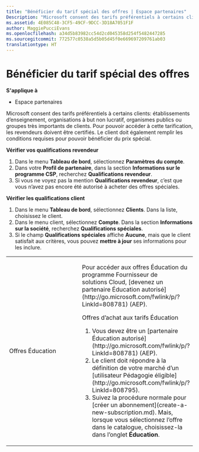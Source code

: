 ```yaml
---
title: "Bénéficier du tarif spécial des offres | Espace partenaires"
Description: "Microsoft consent des tarifs préférentiels à certains clients: établissements d’enseignement, organisations à but non lucratif, organismes publics ou groupes très importants de clients."
ms.assetid: 4E085C48-3CF5-49CF-9DCC-3D18A7051F1F
author: MaggiePucciEvans
ms.openlocfilehash: a34d5b83982cc54d2cd045358d254f5482447285
ms.sourcegitcommit: 772577c0538a5d5b05d45f0e669697209761ab03
translationtype: HT
---
```

# <a name="get-special-pricing-for-offers"></a>Bénéficier du tarif spécial des offres

**S'applique à**

-  Espace partenaires

Microsoft consent des tarifs préférentiels à certains clients: établissements d’enseignement, organisations à but non lucratif, organismes publics ou groupes très importants de clients. Pour pouvoir accéder à cette tarification, les revendeurs doivent être certifiés. Le client doit également remplir les conditions requises pour pouvoir bénéficier du prix spécial.

**Vérifier vos qualifications revendeur**

1.  Dans le menu **Tableau de bord**, sélectionnez **Paramètres du compte**.
2.  Dans votre **Profil de partenaire**, dans la section **Informations sur le programme&nbsp;CSP**, recherchez **Qualifications revendeur**.
3.  Si vous ne voyez pas la mention **Qualifications revendeur**, c’est que vous n’avez pas encore été autorisé à acheter des offres spéciales.

**Vérifier les qualifications client**

1.  Dans le menu **Tableau de bord**, sélectionnez **Clients**. Dans la liste, choisissez le client.
2.  Dans le menu client, sélectionnez **Compte**. Dans la section **Informations sur la société**, recherchez **Qualifications spéciales**.
3.  Si le champ **Qualifications spéciales** affiche **Aucune**, mais que le client satisfait aux critères, vous pouvez **mettre à jour** ses informations pour les inclure.

<table>
<colgroup>
<col width="50%" />
<col width="50%" />
</colgroup>
<tbody>
<tr class="odd">
<td><p>Offres Éducation</p></td>
<td><p>Pour accéder aux offres Éducation du programme Fournisseur de solutions&nbsp;Cloud, [devenez un partenaire Éducation autorisé](http://go.microsoft.com/fwlink/p/?LinkId=808781) (AEP).</p>
<p>Offres d’achat aux tarifs Éducation</strong></p>
<ol>
<li>Vous devez être un [partenaire Éducation autorisé](http://go.microsoft.com/fwlink/p/?LinkId=808781) (AEP).</li>
<li>Le client doit répondre à la définition de votre marché d’un [utilisateur Pédagogie éligible](http://go.microsoft.com/fwlink/p/?LinkId=808795).</li>
<li>Suivez la procédure normale pour [créer un abonnement](create-a-new-subscription.md). Mais, lorsque vous sélectionnez l’offre dans le catalogue, choisissez-la dans l’onglet <strong>Éducation</strong>.</li>
</ol></td>
</tr>
</tbody>
</table>

 

 

 



